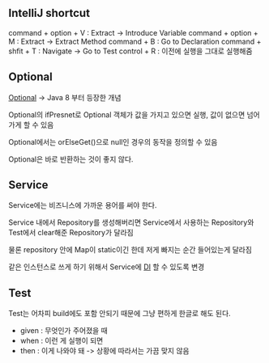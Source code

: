 ## IntelliJ shortcut
command + option + V : Extract -> Introduce Variable
command + option + M : Extract -> Extract Method
command + B : Go to Declaration
command + shfit + T : Navigate -> Go to Test
control + R : 이전에 실행을 그대로 실행해줌

## Optional

[Optional](Optional) -> Java 8 부터 등장한 개념

Optional의 ifPresnet로 Optional 객체가 값을 가지고 있으면 실행, 값이 없으면 넘어가게 할 수 있음

Optional에서는 orElseGet()으로 null인 경우의 동작을 정의할 수 있음

Optional은 바로 반환하는 것이 좋지 않다.

## Service

Service에는 비즈니스에 가까운 용어를 써야 한다.

Service 내에서 Repository를 생성해버리면
Service에서 사용하는 Repository와 Test에서 clear해준 Repository가 달라짐

물론 repository 안에 Map이 static이긴 한데 저게 빠지는 순간 들어있는게 달라짐

같은 인스턴스로 쓰게 하기 위해서 Service에 [DI](DI) 할 수 있도록 변경

## Test

Test는 어차피 build에도 포함 안되기 때문에 그냥 편하게 한글로 해도 된다.

- given : 무엇인가 주어졌을 때
- when : 이런 게 실행이 되면
- then : 이게 나와야 돼
-> 상황에 따라서는 가끔 맞지 않음 